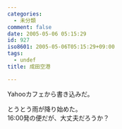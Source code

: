 ```yaml
---
categories:
  - 未分類
comment: false
date: 2005-05-06 05:15:29
id: 927
iso8601: 2005-05-06T05:15:29+09:00
tags:
  - undef
title: 成田空港

---
```


<div class="entry-body">
                                 <p>Yahooカフェから書き込みだ。</p>

<p>とうとう雨が降り始めた。<br />
16:00発の便だが、大丈夫だろうか？</p>
                              </div>    	